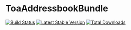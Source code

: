 ToaAddressbookBundle
====================
[build]: http://travis-ci.org/toaotc/ToaAddressbookBundle
[package]: https://packagist.org/packages/toa/addressbook-bundle

[![Build Status](https://secure.travis-ci.org/toaotc/ToaAddressbookBundle.png?branch=master)][build]
[![Latest Stable Version](https://poser.pugx.org/toa/addressbook-bundle/v/stable.png "Latest Stable Version")][package]
[![Total Downloads](https://poser.pugx.org/toa/addressbook-bundle/downloads.png "Total Downloads")][package]
